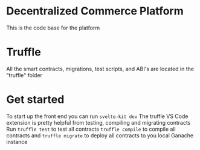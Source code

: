 # Decentralized Commerce Platform
This is the code base for the platform

# Truffle
All the smart contracts, migrations, test scripts, and ABI's are located in the "truffle" folder

# Get started
To start up the front end you can run ```svelte-kit dev```
The truffle VS Code extension is pretty helpful from testing, compiling and migrating contracts
Run ```truffle test``` to test all contracts ```truffle compile``` to compile all contracts and ```truffle migrate``` to deploy all contracts to you local Ganache instance